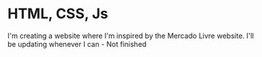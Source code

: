 # HTML, CSS, Js

I'm creating a website where I'm inspired by the Mercado Livre website. I'll be updating whenever I can - Not finished
